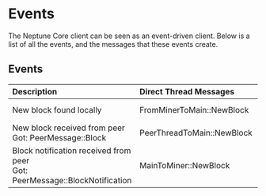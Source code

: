 # Events

The Neptune Core client can be seen as an event-driven client. Below is a list of all the events, and the messages that
these events create.

## Events

| Description                                                                       | Direct Thread Messages     | Indirect Thread Messages                                                        | Spawned Network Messages       |
| :-------------------------------------------------------------------------------- | :------------------------- | :------------------------------------------------------------------------------ | :----------------------------- |
| New block found locally                                                           | FromMinerToMain::NewBlock  | MainToPeerThread::BlockFromMiner <br />  PeerMessage::Block                     | PeerMessage::Block             |
| New block received from peer <br /> Got: PeerMessage::Block                       | PeerThreadToMain::NewBlock | ToMiner::NewBlock <br /> <span style="color:red">MainToPeerThread::Block</span> | PeerMessage::BlockNotification |
| Block notification received from peer <br /> Got:  PeerMessage::BlockNotification | MainToMiner::NewBlock      | <span style="color:red">MainToPeerThread::Block</span>                          | PeerMessage::BlockNotification |